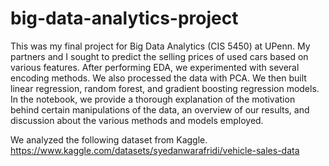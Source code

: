 # big-data-analytics-project

This was my final project for Big Data Analytics (CIS 5450) at UPenn. My partners and I sought to predict the selling prices of used cars based on various features. After performing EDA, we experimented with several encoding methods. We also processed the data with PCA. We then built linear regression, random forest, and gradient boosting regression models. In the notebook, we provide a thorough explanation of the motivation behind certain manipulations of the data, an overview of our results, and discussion about the various methods and models employed. 

We analyzed the following dataset from Kaggle.
https://www.kaggle.com/datasets/syedanwarafridi/vehicle-sales-data
